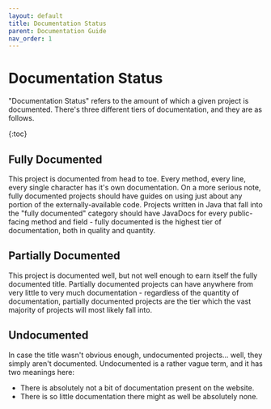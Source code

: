 ```yaml
---
layout: default
title: Documentation Status
parent: Documentation Guide
nav_order: 1
---
```

# Documentation Status
"Documentation Status" refers to the amount of which a given project is documented. There's
three different tiers of documentation, and they are as follows.

{:toc}

## Fully Documented
This project is documented from head to toe. Every method, every line, every single character
has it's own documentation. On a more serious note, fully documented projects should have guides
on using just about any portion of the externally-available code. Projects written in Java that
fall into the "fully documented" category should have JavaDocs for every public-facing method
and field - fully documented is the highest tier of documentation, both in quality and quantity.
## Partially Documented
This project is documented well, but not well enough to earn itself the fully documented title.
Partially documented projects can have anywhere from very little to very much documentation -
regardless of the quantity of documentation, partially documented projects are the tier which the
vast majority of projects will most likely fall into.
## Undocumented
In case the title wasn't obvious enough, undocumented projects... well, they simply aren't
documented. Undocumented is a rather vague term, and it has two meanings here:
  - There is absolutely not a bit of documentation present on the website.
  - There is so little documentation there might as well be absolutely none.
